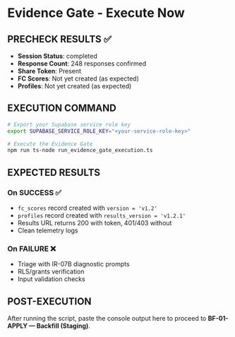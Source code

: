 # Evidence Gate - Execute Now

## PRECHECK RESULTS ✅

- **Session Status**: completed
- **Response Count**: 248 responses confirmed
- **Share Token**: Present
- **FC Scores**: Not yet created (as expected)
- **Profiles**: Not yet created (as expected)

## EXECUTION COMMAND

```bash
# Export your Supabase service role key
export SUPABASE_SERVICE_ROLE_KEY="<your-service-role-key>"

# Execute the Evidence Gate
npm run ts-node run_evidence_gate_execution.ts
```

## EXPECTED RESULTS

### On SUCCESS ✅
- `fc_scores` record created with `version = 'v1.2'`
- `profiles` record created with `results_version = 'v1.2.1'`
- Results URL returns 200 with token, 401/403 without
- Clean telemetry logs

### On FAILURE ❌
- Triage with IR-07B diagnostic prompts
- RLS/grants verification
- Input validation checks

## POST-EXECUTION

After running the script, paste the console output here to proceed to **BF-01-APPLY — Backfill (Staging)**.